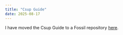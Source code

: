 ```yaml
---
title: "Csup Guide"
date: 2025-08-17
---
```


I have moved the Csup Guide to a
Fossil repository [here](/fossil/home/marka/fossils/csup/doc/trunk/www/index.md).
